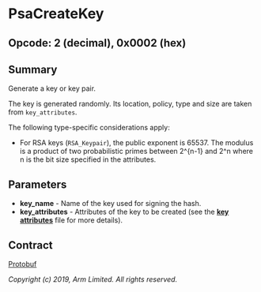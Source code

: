 # PsaCreateKey

## Opcode: 2 (decimal), 0x0002 (hex)

## Summary

Generate a key or key pair.

The key is generated randomly. Its location, policy, type and size are taken from `key_attributes`.

The following type-specific considerations apply:

- For RSA keys (`RSA_Keypair`), the public exponent is 65537. The modulus is a product of two
   probabilistic primes between 2^{n-1} and 2^n where n is the bit size specified in the attributes.

## Parameters

- **key_name** - Name of the key used for signing the hash.
- **key_attributes** - Attributes of the key to be created (see the [**key
   attributes**](/key_attributes.md) file for more details).

## Contract

[Protobuf](https://github.com/parallaxsecond/parsec-operations/blob/master/protobuf/create_key.proto)

*Copyright (c) 2019, Arm Limited. All rights reserved.*

